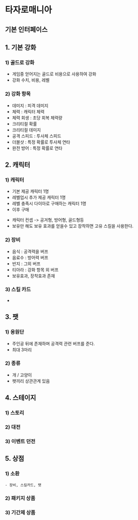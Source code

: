 # 타자로매니아
## 기본 인터페이스


## 1. 기본 강화
### 1) 골드로 강화 
   - 게임중 얻어지는 골드로 비용으로 사용하여 강화
   - 강화 수치, 비용, 레벨
  
### 2) 강화 항목
   - 데미지 : 피격 데미지
   - 체력 : 캐릭터 체력
   - 체력 회생 : 초당 회복 체력량
   - 크리티컬 확률 
   - 크리티컬 데미지 
   - 공격 스피드 : 투사체 스피드
   - 더블샷 : 특정 확률로 투사체 연타
   - 완전 방어 : 특정 확률로 연타

## 2. 캐릭터
### 1) 캐릭터
   - 기본 제공 캐릭터 1명
   - 레벨업시 추가 제공 캐릭터 1명
   - 레벨 충족시 다이아로 구매하는 캐릭터 1명 
   - 이후 구매 
   * 캐릭터 컨셉 -> 공겨형, 방어형, 골드형등 
   * 보유만 해도 보유 효과를 얻을수 있고 장착하면 고유 스킬을 사용한다.

### 2) 장비
   - 음식 : 공격력을 버프
   - 음료수 : 방어력 버프
   - 반지 : 그외 버프
   - 티아라 : 강화 항목 외 버프
   - 보유효과, 장착효과 존재
### 3) 스킬 카드
   - 
## 3. 팻
### 1) 응원단 
   - 주인공 뒤에 존재하며 공격력 관련 버프를 준다. 
   - 최대 3마리

### 2) 종류
   - 개 / 고양이
   - 팻끼리 상관관계 있음

## 4. 스테이지 
### 1) 스토리
### 2) 대전
### 3) 이벤트 던전 

## 5. 상점
### 1) 소환
    - 장비, 스킬카드, 팻
### 2) 패키지 상품
### 3) 기간제 상품


